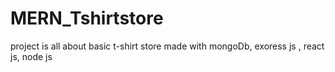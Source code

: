 # MERN_Tshirtstore
project is all about basic t-shirt store made with mongoDb, exoress js , react js, node js 
